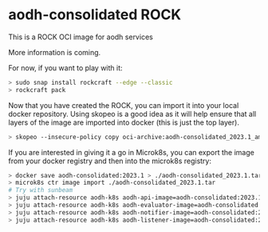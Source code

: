 # aodh-consolidated ROCK

This is a ROCK OCI image for aodh services

More information is coming.

For now, if you want to play with it:

```bash
> sudo snap install rockcraft --edge --classic
> rockcraft pack
```

Now that you have created the ROCK, you can import it into
your local docker repository. Using skopeo is a good idea as
it will help ensure that all layers of the image are imported
into docker (this is just the top layer).

```bash
> skopeo --insecure-policy copy oci-archive:aodh-consolidated_2023.1_amd64.rock docker-daemon:aodh-consolidated:2023.1
```

If you are interested in giving it a go in Microk8s, you can
export the image from your docker registry and then into the
microk8s registry:

```bash
> docker save aodh-consolidated:2023.1 > ./aodh-consolidated_2023.1.tar
> microk8s ctr image import ./aodh-consolidated_2023.1.tar
# Try with sunbeam
> juju attach-resource aodh-k8s aodh-api-image=aodh-consolidated:2023.1
> juju attach-resource aodh-k8s aodh-evaluator-image=aodh-consolidated:2023.1
> juju attach-resource aodh-k8s aodh-notifier-image=aodh-consolidated:2023.1
> juju attach-resource aodh-k8s aodh-listener-image=aodh-consolidated:2023.1
```
